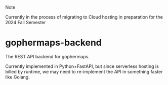 > [!NOTE]
> Currently in the process of migrating to Cloud hosting in preparation for the 2024 Fall Semester

# gophermaps-backend

The REST API backend for gophermaps.

Currently implemented in Python+FastAPI, but since serverless hosting is billed by runtime,
we may need to re-implement the API in something faster like Golang.

